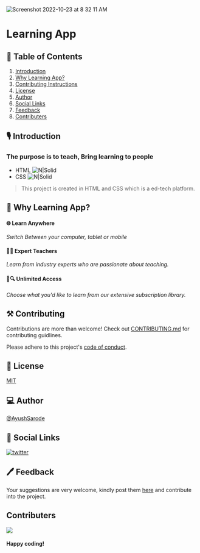 ![Screenshot 2022-10-23 at 8 32 11 AM](https://user-images.githubusercontent.com/70846580/197371342-8f393ca6-f2ce-41fe-8e44-8cd85ef8161b.png)



<!-- 
![GitHub forks](https://img.shields.io/github/forks/AyushSarode/LearningApp.svg?style=social&label=Fork&maxAge=2592000)
![GitHub stars](https://img.shields.io/github/stars/AyushSarode/LearningApp.svg?style=social&label=Star&maxAge=2592000)
![GitHub watchers](https://img.shields.io/github/watchers/AyushSarode/LearningApp.svg?style=social&label=Watch&maxAge=2592000) -->
# Learning App

## 📃 Table of Contents 
1. [Introduction](#intro)
2. [Why Learning App?](#why)
3. [Contributing Instructions](#contributing)
4. [License](#license)
5. [Author](#author)
6. [Social Links](#socials)
7. [Feedback](#feedback)
8. [Contributers](#contributers)


<a name="intro"></a>

## 🎙 Introduction
### The purpose is to teach, Bring learning to people
- HTML    ![N|Solid](https://img.icons8.com/ios-glyphs/15/000000/html-5.png)
- CSS     ![N|Solid](https://img.icons8.com/ios-glyphs/15/000000/css3.png)
> This project is created in HTML and CSS which is a ed-tech platform.


<a name="why"></a>

## 💭 Why Learning App?

#### 🌐 Learn Anywhere 

*Switch Between your computer, tablet or mobile*

#### 👨‍💻 Expert Teachers

*Learn from industry experts who are passionate about teaching.*

#### 📄🔍 Unlimited Access

*Choose what you'd like to learn from our extensive subscription library.*


<a name="contributing"></a>

## ⚒ Contributing

Contributions are more than welcome!
Check out [CONTRIBUTING.md](https://github.com/AyushSarode/LearningApp/blob/main/CONTRIBUTING.md) for contributing guidlines.

Please adhere to this project's [code of conduct](CODE_OF_CONDUCT.md).


<a name="license"></a>

## 📄 License

[MIT](https://github.com/AyushSarode/LearningApp/blob/main/LICENSE)


<a name="author"></a>

## 💻 Author
[@AyushSarode](https://github.com/AyushSarode)


<a name="socials"></a>

## 🔗 Social Links

[![twitter](https://img.shields.io/badge/twitter-1DA1F2?style=for-the-badge&logo=twitter&logoColor=white)](https://mobile.twitter.com/AyushSarode07)


<a name="feedback"></a>

## 🖊 Feedback
Your suggestions are very welcome, kindly post them [here](https://github.com/AyushSarode/LearningApp/issues) and contribute into the project.


<a name="contributors"></a>

## Contributers
<a href="https://github.com/AyushSarode/LearningApp/graphs/contributors">
  <img src="https://contrib.rocks/image?repo=AyushSarode/LearningApp" />
</a>

#### Happy coding!



